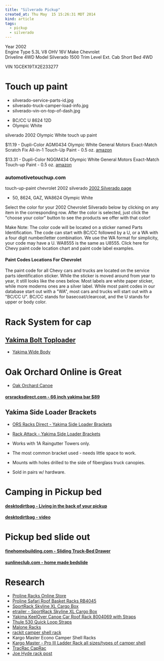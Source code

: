 ```yaml
---
title: "Silverado Pickup"
created_at: Thu May  15 15:26:31 MDT 2014
kind: article
tags:
  - pickup
  - silverado
---
```


Year 	2002 	
Engine Type 	5.3L V8 OHV 16V
Make 	Chevrolet 	
Driveline 	4WD
Model 	Silverado 1500
Trim Level 	Ext. Cab Short Bed 4WD

VIN 1GCEK19TX2E233277

# Touch up paint

<ul>
  <li>silverado-service-parts-id.jpg</li>
  <li>silverado-truck-camper-load-info.jpg</li>
  <li>silverado-vin-on-top-of-dash.jpg</li>
</ul>

* BC/CC U 8624 12D
* Olympic White

silverado 2002 Olympic White touch up paint

$11.19 - Dupli-Color AGM0434 Olympic White General Motors Exact-Match Scratch Fix All-in-1 Touch-Up Paint - 0.5 oz.
<a href="http://www.amazon.com/Dupli-Color-AGM0434-Olympic-Exact-Match-Touch-Up/dp/B00HE6738A" target="_blank">amazon</a>

$13.31 - Dupli-Color NGGM434 Olympic White General Motors Exact-Match Touch-up Paint - 0.5 oz.
<a href="http://www.amazon.com/Dupli-Color-NGGM434-Olympic-Exact-Match-Touch-up/dp/B000ALDY1G/" target="_blank">amazon</a>

### automotivetouchup.com

touch-up-paint chevrolet 2002 silverado
<a href="http://www.automotivetouchup.com/touch-up-paint/chevrolet/2002/silverado/" target="_blank">2002 Silverado page</a>

* 50, 8624, GAZ, WA8624 	Olympic White

Select the color for your 2002 Chevrolet Silverado below by clicking
on any item in the corresponding row. After the color is selected, just
click the "choose your color" button to see the products we offer with
that color!

Make Note: The color code will be located on a sticker named Parts
Identification. The code can start with BC/CC followed by a U, or a WA
with a four digit number/letter combination. We use the WA format for
simplicity, your code may have a U. WA8555 is the same as U8555. Click
here for Chevy paint code location chart and paint code label examples.

#### Paint Codes Locations For Chevrolet

The paint code for all Chevy cars and trucks are located on the service
parts identification sticker. While the sticker is moved around from
year to year, it still looks like the ones below. Most labels are white
paper sticker, while more moderns ones are a silver label. While most
paint codes in our database start out with a "WA", most cars and trucks
will start out with a "BC/CC    U". BC/CC stands for basecoat/clearcoat,
and the U stands for upper or body color.

# Rack System for cap

## [Yakima Bolt Toploader](http://www.yakima.com/shop/racksystems/permanent-installation/bolt-toploader)

* [Yakima Wide Body](http://www.yakima.com/shop/racksystems/permanent-installation/wide-body)

# Oak Orchard Online is Great

* [Oak Orchard Canoe](http://www.oakorchardcanoe.com/racks.php)

#### [orsracksdirect.com - 66 inch yakima bar $89](http://www.orsracksdirect.com/yakima-8000410.html)


## Yakima Side Loader Brackets

* [ORS Racks Direct - Yakima Side Loader Brackets](http://www.orsracksdirect.com/yakima-8008002.html)
* [Rack Attack - Yakima Side Loader Brackets](http://www.rackattack.com/product-pages/yakima-side-loader-bracket.asp)

* Works with 1A Raingutter Towers only.
* The most common bracket used - needs little space to work.
* Mounts with holes drilled to the side of fiberglass truck canopies.
* Sold in pairs w/ hardware.

# Camping in Pickup bed

#### [desktodirtbag - Living in the back of your pickup](http://www.desktodirtbag.com/pickup-truck-camping/)

#### [desktodirtbag - video](https://www.youtube.com/watch?v=NBOZXgU6j_I)

# Pickup bed slide out

#### [finehomebuilding.com - Sliding Truck-Bed Drawer](http://www.finehomebuilding.com/item/15265/build-this-sliding-truck-bed-drawer-and-get-easy-access-to-all-your-tools)

#### [sunlineclub.com - home made bedslide](http://www.sunlineclub.com/forums/f65/home-made-bedslide-9084.html)



# Research



* [Proline Racks Online Store](http://www.prolineracks.com/)
* [Proline Safari Roof Basket Racks RB4045](http://www.prolineracks.com/Proline-safari-roof-racks.html)
* [SportRack Skyline XL Cargo Box](http://www.sportrack.com/p/skyline-xl-cargo-box?pp=24)
* [etrailer - SportRack Skyline XL Cargo Box](http://www.etrailer.com/Roof-Cargo-Carrier/SportRack/SR7095.html)
* [Yakima KeelOver Canoe Car Roof Rack  8004069 with Straps](http://www.prolineracks.com/yakima-keelover-canoe-rack-8004069.html)
* [Thule 530 Quick Loop Straps](http://www.orsracksdirect.com/thule-530-quick-loop-strap.html)
* [Malone Racks](http://www.maloneautoracks.com/)
* [rackit camper shell rack](http://www.rackitinc.com/fullywelded/3000seriescampershell.html)
* Kargo Master Econo Camper Shell Racks
* [Kargo Master - Pro III Ladder Rack all sizes/types of camper shell](http://www.kargomaster.com/products/truck-racks/trucks-with-caps/pro-iii-ladder-rack-all-sizestypes-of-camper-shell.html)
* [TracRac CapRac](http://www.tracrac.com/pick-up-trucks/caprac)
* [Joe Hyde rack post](http://flyanglersonline.com/features/warmwater/ww012207.php)


<!--
html boilerplate
<a href="" target="_blank"></a>
<img src="" width="400px">
-->

